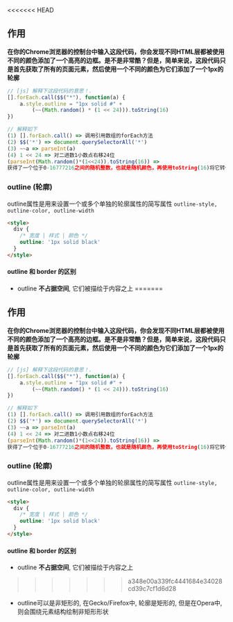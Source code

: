 <<<<<<< HEAD
## 作用
**在你的Chrome浏览器的控制台中输入这段代码，你会发现不同HTML层都被使用不同的颜色添加了一个高亮的边框。是不是非常酷？但是，简单来说，这段代码只是首先获取了所有的页面元素，然后使用一个不同的颜色为它们添加了一个1px的轮廓**

``` js
// [js] 解释下这段代码的意思！.
[].forEach.call($$("*"), function(a) {
    a.style.outline = "1px solid #" +
        (~~(Math.random() * (1 << 24))).toString(16)
})

// 解释如下
(1) [].forEach.call() => 调用引用数组的forEach方法
(2) $$('*') => document.querySelectorAll('*')
(3) ~~a => parseInt(a)
(4) 1 << 24 => 对二进数1小数点右移24位
(parseInt(Math.random()*(1<<24)).toString(16)) => 
获得了一个位于0-16777216之间的随机整数，也就是随机颜色，再使用toString(16)将它转化为十六进制数。
```
### outline (轮廓)
  outline属性是用来设置一个或多个单独的轮廓属性的简写属性 
  `outline-style, outline-color, outline-width`
```html
<style>
  div {
    /* 宽度 | 样式 | 颜色 */
    outline: '1px solid black'
  }
</style>
```
#### outline 和 border 的区别
+ outline **不占据空间**, 它们被描绘于内容之上
=======
## 作用
**在你的Chrome浏览器的控制台中输入这段代码，你会发现不同HTML层都被使用不同的颜色添加了一个高亮的边框。是不是非常酷？但是，简单来说，这段代码只是首先获取了所有的页面元素，然后使用一个不同的颜色为它们添加了一个1px的轮廓**

``` js
// [js] 解释下这段代码的意思！.
[].forEach.call($$("*"), function(a) {
    a.style.outline = "1px solid #" +
        (~~(Math.random() * (1 << 24))).toString(16)
})

// 解释如下
(1) [].forEach.call() => 调用引用数组的forEach方法
(2) $$('*') => document.querySelectorAll('*')
(3) ~~a => parseInt(a)
(4) 1 << 24 => 对二进数1小数点右移24位
(parseInt(Math.random()*(1<<24)).toString(16)) => 
获得了一个位于0-16777216之间的随机整数，也就是随机颜色，再使用toString(16)将它转化为十六进制数。
```
### outline (轮廓)
  outline属性是用来设置一个或多个单独的轮廓属性的简写属性 
  `outline-style, outline-color, outline-width`
```html
<style>
  div {
    /* 宽度 | 样式 | 颜色 */
    outline: '1px solid black'
  }
</style>
```
#### outline 和 border 的区别
+ outline **不占据空间**, 它们被描绘于内容之上
>>>>>>> a348e00a339fc4441684e34028cd39c7cf1d6d28
+ outline可以是非矩形的, 在Gecko/Firefox中, 轮廓是矩形的, 但是在Opera中, 则会围绕元素结构绘制非矩形形状